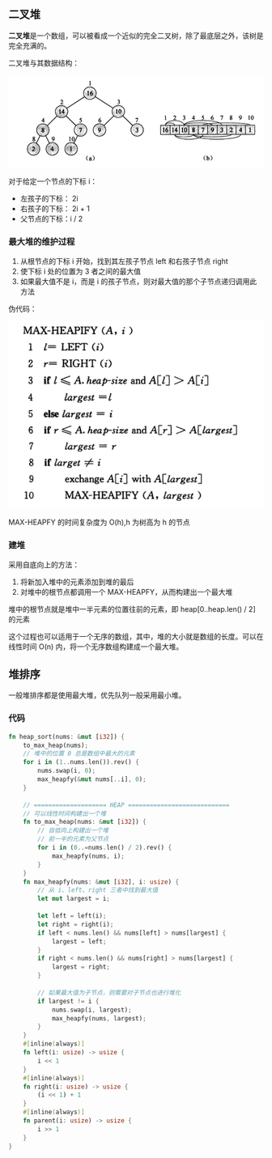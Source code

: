 ## 二叉堆
**二叉堆**是一个数组，可以被看成一个近似的完全二叉树，除了最底层之外，该树是完全充满的。

二叉堆与其数据结构：

![](../../../images/2024/1731036150357-dad086fa-2eb7-4a41-9f86-d4a84c4a41ba.png)

对于给定一个节点的下标 i：

+ 左孩子的下标： 2i
+ 右孩子的下标： 2i + 1
+ 父节点的下标：i / 2

### 最大堆的维护过程
1. 从根节点的下标 i 开始，找到其左孩子节点 left 和右孩子节点 right
2. 使下标 i 处的位置为 3 者之间的最大值
3. 如果最大值不是 i，而是 i 的孩子节点，则对最大值的那个子节点递归调用此方法

伪代码：

![](../../../images/2024/1731036832667-d878154f-de8b-4c92-a4b3-70bdac252de3.png)

MAX-HEAPFY 的时间复杂度为 O(h),h 为树高为 h 的节点

### 建堆
采用自底向上的方法：

1. 将新加入堆中的元素添加到堆的最后
2. 对堆中的根节点都调用一个 MAX-HEAPFY，从而构建出一个最大堆

堆中的根节点就是堆中一半元素的位置往前的元素，即 heap[0..heap.len() / 2] 的元素

这个过程也可以适用于一个无序的数组，其中，堆的大小就是数组的长度。可以在线性时间 O(n) 内，将一个无序数组构建成一个最大堆。

## 堆排序
一般堆排序都是使用最大堆，优先队列一般采用最小堆。

### 代码
```rust
fn heap_sort(nums: &mut [i32]) {
    to_max_heap(nums);
    // 堆中的位置 0 总是数组中最大的元素
    for i in (1..nums.len()).rev() {
        nums.swap(i, 0);
        max_heapfy(&mut nums[..i], 0);
    }

    // ==================== HEAP ============================
    // 可以线性时间构建出一个堆
    fn to_max_heap(nums: &mut [i32]) {
        // 自低向上构建出一个堆
        // 前一半的元素为父节点
        for i in (0..=nums.len() / 2).rev() {
            max_heapfy(nums, i);
        }
    }
    fn max_heapfy(nums: &mut [i32], i: usize) {
        // 从 i、left、right 三者中找到最大值
        let mut largest = i;

        let left = left(i);
        let right = right(i);
        if left < nums.len() && nums[left] > nums[largest] {
            largest = left;
        }
        if right < nums.len() && nums[right] > nums[largest] {
            largest = right;
        }

        // 如果最大值为子节点，则需要对子节点也进行堆化
        if largest != i {
            nums.swap(i, largest);
            max_heapfy(nums, largest);
        }
    }
    #[inline(always)]
    fn left(i: usize) -> usize {
        i << 1
    }
    #[inline(always)]
    fn right(i: usize) -> usize {
        (i << 1) + 1
    }
    #[inline(always)]
    fn parent(i: usize) -> usize {
        i >> 1
    }
}
```

